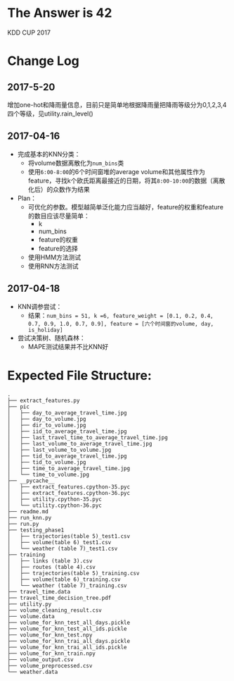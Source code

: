 # The Answer is 42

KDD CUP 2017

# Change Log

## 2017-5-20
增加one-hot和降雨量信息，目前只是简单地根据降雨量把降雨等级分为0,1,2,3,4四个等级，见utility.rain_level()

## 2017-04-16

- 完成基本的KNN分类：
  - 将volume数据离散化为`num_bins`类
  - 使用`6:00-8:00`的6个时间窗堆的average volume和其他属性作为feature，寻找k个欧氏距离最接近的日期，将其`8:00-10:00`的数据（离散化后）的众数作为结果
- Plan：
  - 可优化的参数。模型越简单泛化能力应当越好，feature的权重和feature的数目应该尽量简单：
    - k
    - num_bins
    - feature的权重
    - feature的选择
  - 使用HMM方法测试
  - 使用RNN方法测试

## 2017-04-18

- KNN调参尝试：
  - 结果：```num_bins = 51, k =6, feature_weight = [0.1, 0.2, 0.4, 0.7, 0.9, 1.0, 0.7, 0.9], feature = [六个时间窗的volume, day, is_holiday]```
- 尝试决策树、随机森林：
  - MAPE测试结果并不比KNN好

# Expected File Structure:

```
.
├── extract_features.py
├── pic
│   ├── day_to_average_travel_time.jpg
│   ├── day_to_volume.jpg
│   ├── dir_to_volume.jpg
│   ├── iid_to_average_travel_time.jpg
│   ├── last_travel_time_to_average_travel_time.jpg
│   ├── last_volume_to_average_travel_time.jpg
│   ├── last_volume_to_volume.jpg
│   ├── tid_to_average_travel_time.jpg
│   ├── tid_to_volume.jpg
│   ├── time_to_average_travel_time.jpg
│   └── time_to_volume.jpg
├── __pycache__
│   ├── extract_features.cpython-35.pyc
│   ├── extract_features.cpython-36.pyc
│   ├── utility.cpython-35.pyc
│   └── utility.cpython-36.pyc
├── readme.md
├── run_knn.py
├── run.py
├── testing_phase1
│   ├── trajectories(table 5)_test1.csv
│   ├── volume(table 6)_test1.csv
│   └── weather (table 7)_test1.csv
├── training
│   ├── links (table 3).csv
│   ├── routes (table 4).csv
│   ├── trajectories(table 5)_training.csv
│   ├── volume(table 6)_training.csv
│   └── weather (table 7)_training.csv
├── travel_time.data
├── travel_time_decision_tree.pdf
├── utility.py
├── volume_cleaning_result.csv
├── volume.data
├── volume_for_knn_test_all_days.pickle
├── volume_for_knn_test_all_ids.pickle
├── volume_for_knn_test.npy
├── volume_for_knn_trai_all_days.pickle
├── volume_for_knn_trai_all_ids.pickle
├── volume_for_knn_train.npy
├── volume_output.csv
├── volume_preprocessed.csv
└── weather.data
```